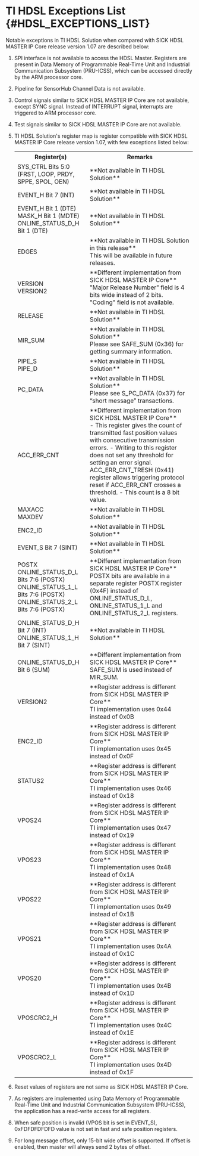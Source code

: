 # TI HDSL Exceptions List {#HDSL_EXCEPTIONS_LIST}

Notable exceptions in TI HDSL Solution when compared with SICK HDSL MASTER IP Core release version 1.07 are described below:

1. SPI interface is not available to access the HDSL Master. Registers are present in Data Memory of Programmable Real-Time Unit and Industrial Communication Subsystem (PRU-ICSS), which can be accessed directly by the ARM processor core.
2. Pipeline for SensorHub Channel Data is not available.
3. Control signals similar to SICK HDSL MASTER IP Core are not available, except SYNC signal. Instead of INTERRUPT signal, interrupts are triggered to ARM processor core.
4. Test signals similar to SICK HDSL MASTER IP Core are not available.
5. TI HDSL Solution's register map is register compatible with SICK HDSL MASTER IP Core release version 1.07, with few exceptions listed below:

    <table>
    <tr>
        <th> Register(s)
        <th> Remarks
    </tr>
    <tr>
        <td> SYS_CTRL Bits 5:0 (FRST, LOOP, PRDY, SPPE, SPOL, OEN)
        <td> **Not available in TI HDSL Solution**
    </tr>
    <tr>
        <td> EVENT_H Bit 7 (INT)
        <td> **Not available in TI HDSL Solution**
    </tr>
   <tr>
        <td> EVENT_H Bit 1 (DTE) <br/>
             MASK_H Bit 1 (MDTE) <br/>
             ONLINE_STATUS_D_H Bit 1 (DTE)
        <td> **Not available in TI HDSL Solution**
    </tr>
    <tr>
        <td> EDGES
        <td> **Not available in TI HDSL Solution in this release**<br/>
            This will be available in future releases.
    </tr>
    <tr>
        <td> VERSION<br/>
            VERSION2
        <td> **Different implementation from SICK HDSL MASTER IP Core**<br/>
            "Major Release Number" field is 4 bits wide instead of 2 bits. "Coding" field is not available.
    </tr>
    <tr>
        <td> RELEASE
        <td> **Not available in TI HDSL Solution**
    </tr>
    <tr>
        <td> MIR_SUM
        <td> **Not available in TI HDSL Solution**<br/>
            Please see SAFE_SUM (0x36) for getting summary information.
    </tr>
    <tr>
        <td> PIPE_S<br/>
            PIPE_D
        <td> **Not available in TI HDSL Solution**
    </tr>
    <tr>
        <td> PC_DATA
        <td> **Not available in TI HDSL Solution**<br/>
            Please see S_PC_DATA (0x37) for “short message” transactions.
    </tr>
    <tr>
        <td> ACC_ERR_CNT
        <td> **Different implementation from SICK HDSL MASTER IP Core**<br/>
             - This register gives the count of transmitted fast position values with consecutive transmission errors.
             - Writing to this register does not set any threshold for setting an error signal. ACC_ERR_CNT_TRESH (0x41) register allows triggering protocol reset if ACC_ERR_CNT crosses a threshold.
             - This count is a 8 bit value.
    </tr>
    <tr>
        <td> MAXACC<br/>
             MAXDEV
        <td> **Not available in TI HDSL Solution**
    </tr>
    <tr>
        <td> ENC2_ID
        <td> **Not available in TI HDSL Solution**
    </tr>
    <tr>
        <td> EVENT_S Bit 7 (SINT)
        <td> **Not available in TI HDSL Solution**
    </tr>
    <tr>
        <td> POSTX<br/>
            ONLINE_STATUS_D_L Bits 7:6 (POSTX) <br/>
            ONLINE_STATUS_1_L Bits 7:6 (POSTX)<br/>
            ONLINE_STATUS_2_L Bits 7:6 (POSTX)
        <td> **Different implementation from SICK HDSL MASTER IP Core**<br/>
            POSTX bits are available in a separate register POSTX register (0x4F) instead of ONLINE_STATUS_D_L, ONLINE_STATUS_1_L and ONLINE_STATUS_2_L registers.
    </tr>
    <tr>
        <td> ONLINE_STATUS_D_H Bit 7 (INT) <br/>
            ONLINE_STATUS_1_H Bit 7 (SINT)
        <td> **Not available in TI HDSL Solution**
    </tr>
    <tr>
        <td> ONLINE_STATUS_D_H Bit 6 (SUM)
        <td> **Different implementation from SICK HDSL MASTER IP Core** <br/>
             SAFE_SUM is used instead of MIR_SUM.
    </tr>
    <tr>
        <td> VERSION2<br/>
        <td> **Register address is different from SICK HDSL MASTER IP Core** <br/>
             TI implementation uses 0x44 instead of 0x0B
    </tr>
    <tr>
        <td>
             ENC2_ID<br/>
        <td> **Register address is different from SICK HDSL MASTER IP Core** <br/>
             TI implementation uses 0x45 instead of 0x0F
    </tr>
    <tr>
        <td>
             STATUS2<br/>
        <td> **Register address is different from SICK HDSL MASTER IP Core** <br/>
             TI implementation uses 0x46 instead of 0x18
    </tr>
    <tr>
        <td>
             VPOS24<br/>
        <td> **Register address is different from SICK HDSL MASTER IP Core** <br/>
             TI implementation uses 0x47 instead of 0x19
    </tr>
    <tr>
        <td>
             VPOS23<br/>
        <td> **Register address is different from SICK HDSL MASTER IP Core** <br/>
             TI implementation uses 0x48 instead of 0x1A
    </tr>
    <tr>
        <td>
             VPOS22<br/>
        <td> **Register address is different from SICK HDSL MASTER IP Core** <br/>
             TI implementation uses 0x49 instead of 0x1B
    </tr>
    <tr>
        <td>
             VPOS21<br/>
        <td> **Register address is different from SICK HDSL MASTER IP Core** <br/>
             TI implementation uses 0x4A instead of 0x1C
    </tr>
    <tr>
        <td>
             VPOS20<br/>
        <td> **Register address is different from SICK HDSL MASTER IP Core** <br/>
             TI implementation uses 0x4B instead of 0x1D
    </tr>
    <tr>
        <td>
             VPOSCRC2_H<br/>
        <td> **Register address is different from SICK HDSL MASTER IP Core** <br/>
             TI implementation uses 0x4C instead of 0x1E
    </tr>
    <tr>
        <td>
             VPOSCRC2_L<br/>
        <td> **Register address is different from SICK HDSL MASTER IP Core** <br/>
             TI implementation uses 0x4D instead of 0x1F
    </tr>
    </table>

6. Reset values of registers are not same as SICK HDSL MASTER IP Core.
7. As registers are implemented using Data Memory of Programmable Real-Time Unit and Industrial Communication Subsystem (PRU-ICSS), the application has a read-write access for all registers.
8. When safe position is invalid (VPOS bit is set in EVENT_S), 0xFDFDFDFDFD value is not set in fast and safe position registers.
9. For long message offset, only 15-bit wide offset is supported. If offset is enabled, then master will always send 2 bytes of offset.


